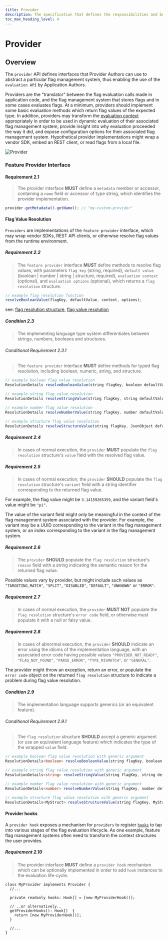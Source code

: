 ```yaml
---
title: Provider
description: The specification that defines the responsibilities and behaviors of a provider.
toc_max_heading_level: 4
---
```


# Provider

## Overview

The `provider` API defines interfaces that Provider Authors can use to abstract a particular flag management system, thus enabling the use of the `evaluation API` by Application Authors.

Providers are the "translator" between the flag evaluation calls made in application code, and the flag management system that stores flags and in some cases evaluates flags. At a minimum, providers should implement some basic evaluation methods which return flag values of the expected type. In addition, providers may transform the [evaluation context](./03-evaluation-context.md) appropriately in order to be used in dynamic evaluation of their associated flag management system, provide insight into why evaluation proceeded the way it did, and expose configuration options for their associated flag management system. Hypothetical provider implementations might wrap a vendor SDK, embed an REST client, or read flags from a local file.

![Provider](../assets/images/provider.png)

### Feature Provider Interface

#### Requirement 2.1

> The provider interface **MUST** define a `metadata` member or accessor, containing a `name` field or accessor of type string, which identifies the provider implementation.

```typescript
provider.getMetadata().getName(); // "my-custom-provider"
```

#### Flag Value Resolution

`Providers` are implementations of the `feature provider` interface, which may wrap vendor SDKs, REST API clients, or otherwise resolve flag values from the runtime environment.

##### Requirement 2.2

> The `feature provider` interface **MUST** define methods to resolve flag values, with parameters `flag key` (string, required), `default value` (boolean | number | string | structure, required), `evaluation context` (optional), and `evaluation options` (optional), which returns a `flag resolution` structure.

```typescript
// example flag resolution function
resolveBooleanValue(flagKey, defaultValue, context, options);
```

see: [flag resolution structure](../types.md#flag-resolution), [flag value resolution](../glossary.md#flag-value-resolution)

##### Condition 2.3

> The implementing language type system differentiates between strings, numbers, booleans and structures.

###### Conditional Requirement 2.3.1

> The `feature provider` interface **MUST** define methods for typed flag resolution, including boolean, numeric, string, and structure.

```typescript
// example boolean flag value resolution
ResolutionDetails resolveBooleanValue(string flagKey, boolean defaultValue, context: EvaluationContext, options: FlagEvaluationOptions);

// example string flag value resolution
ResolutionDetails resolveStringValue(string flagKey, string defaultValue, context: EvaluationContext, options: FlagEvaluationOptions);

// example number flag value resolution
ResolutionDetails resolveNumberValue(string flagKey, number defaultValue, context: EvaluationContext, options: FlagEvaluationOptions);

// example structure flag value resolution
ResolutionDetails resolveStructureValue(string flagKey, JsonObject defaultValue, context: EvaluationContext, options: FlagEvaluationOptions);
```

##### Requirement 2.4

> In cases of normal execution, the `provider` **MUST** populate the `flag resolution` structure's `value` field with the resolved flag value.

##### Requirement 2.5

> In cases of normal execution, the `provider` **SHOULD** populate the `flag resolution` structure's `variant` field with a string identifier corresponding to the returned flag value.

For example, the flag value might be `3.14159265359`, and the variant field's value might be `"pi"`.

The value of the variant field might only be meaningful in the context of the flag management system associated with the provider. For example, the variant may be a UUID corresponding to the variant in the flag management system, or an index corresponding to the variant in the flag management system.

##### Requirement 2.6

> The `provider` **SHOULD** populate the `flag resolution` structure's `reason` field with a string indicating the semantic reason for the returned flag value.

Possible values vary by provider, but might include such values as `"TARGETING_MATCH"`, `"SPLIT"`, `"DISABLED"`, `"DEFAULT"`, `"UNKNOWN"` or `"ERROR"`.

##### Requirement 2.7

> In cases of normal execution, the `provider` **MUST NOT** populate the `flag resolution` structure's `error code` field, or otherwise must populate it with a null or falsy value.

##### Requirement 2.8

> In cases of abnormal execution, the `provider` **SHOULD** indicate an error using the idioms of the implementation language, with an associated error code having possible values `"PROVIDER_NOT_READY"`, `"FLAG_NOT_FOUND"`, `"PARSE_ERROR"`, `"TYPE_MISMATCH"`, or `"GENERAL"`.

The provider might throw an exception, return an error, or populate the `error code` object on the returned `flag resolution` structure to indicate a problem during flag value resolution.

##### Condition 2.9

> The implementation language supports generics (or an equivalent feature).

###### Conditional Requirement 2.9.1

> The `flag resolution` structure **SHOULD** accept a generic argument (or use an equivalent language feature) which indicates the type of the wrapped `value` field.

```typescript
// example boolean flag value resolution with generic argument
ResolutionDetails<boolean> resolveBooleanValue(string flagKey, boolean defaultValue, context: EvaluationContext, options: FlagEvaluationOptions);

// example string flag value resolution with generic argument
ResolutionDetails<string> resolveStringValue(string flagKey, string defaultValue, context: EvaluationContext, options: FlagEvaluationOptions);

// example number flag value resolution with generic argument
ResolutionDetails<number> resolveNumberValue(string flagKey, number defaultValue, context: EvaluationContext, options: FlagEvaluationOptions);

// example structure flag value resolution with generic argument
ResolutionDetails<MyStruct> resolveStructureValue(string flagKey, MyStruct defaultValue, context: EvaluationContext, options: FlagEvaluationOptions);
```

#### Provider hooks

A `provider hook` exposes a mechanism for `providers` to register [`hooks`](./04-hooks.md) to tap into various stages of the flag evaluation lifecycle. As one example, feature flag management systems often need to transform the context structures the user provides.

##### Requirement 2.10

> The provider interface **MUST** define a `provider hook` mechanism which can be optionally implemented in order to add `hook` instances to the evaluation life-cycle.

```
class MyProvider implements Provider {
  //...

  private readonly hooks: Hook[] = [new MyProviderHook()];

  // ..or alternatively..
  getProviderHooks(): Hook[]  {
    return [new MyProviderHook()];
  }

  //...
}
```
